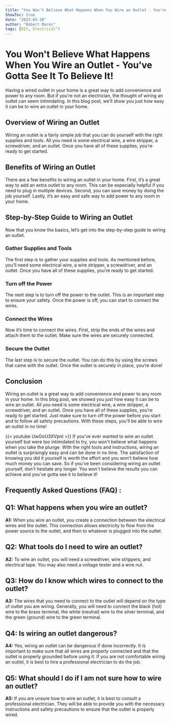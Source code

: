 ```yaml
---
title: "You Won't Believe What Happens When You Wire an Outlet - You've Gotta See It To Believe It!"
ShowToc: true 
date: "2023-03-10"
author: "Robert Mares" 
tags: [DIY, Electrical"]
---
```

# You Won't Believe What Happens When You Wire an Outlet - You've Gotta See It To Believe It!

Having a wired outlet in your home is a great way to add convenience and power to any room. But if you’re not an electrician, the thought of wiring an outlet can seem intimidating. In this blog post, we’ll show you just how easy it can be to wire an outlet in your home. 

## Overview of Wiring an Outlet

Wiring an outlet is a fairly simple job that you can do yourself with the right supplies and tools. All you need is some electrical wire, a wire stripper, a screwdriver, and an outlet. Once you have all of these supplies, you’re ready to get started. 

## Benefits of Wiring an Outlet

There are a few benefits to wiring an outlet in your home. First, it’s a great way to add an extra outlet to any room. This can be especially helpful if you need to plug in multiple devices. Second, you can save money by doing the job yourself. Lastly, it’s an easy and safe way to add power to any room in your home. 

## Step-by-Step Guide to Wiring an Outlet

Now that you know the basics, let’s get into the step-by-step guide to wiring an outlet. 

### Gather Supplies and Tools

The first step is to gather your supplies and tools. As mentioned before, you’ll need some electrical wire, a wire stripper, a screwdriver, and an outlet. Once you have all of these supplies, you’re ready to get started. 

### Turn off the Power

The next step is to turn off the power to the outlet. This is an important step to ensure your safety. Once the power is off, you can start to connect the wires. 

### Connect the Wires

Now it’s time to connect the wires. First, strip the ends of the wires and attach them to the outlet. Make sure the wires are securely connected. 

### Secure the Outlet

The last step is to secure the outlet. You can do this by using the screws that came with the outlet. Once the outlet is securely in place, you’re done!

## Conclusion

Wiring an outlet is a great way to add convenience and power to any room in your home. In this blog post, we showed you just how easy it can be to wire an outlet. All you need is some electrical wire, a wire stripper, a screwdriver, and an outlet. Once you have all of these supplies, you’re ready to get started. Just make sure to turn off the power before you start and to follow all safety precautions. With these steps, you’ll be able to wire an outlet in no time!

{{< youtube UwGoU3XVpnI >}} 
If you've ever wanted to wire an outlet yourself but were too intimidated to try, you won't believe what happens when you take the plunge. With the right tools and instructions, wiring an outlet is surprisingly easy and can be done in no time. The satisfaction of knowing you did it yourself is worth the effort and you won't believe how much money you can save. So if you've been considering wiring an outlet yourself, don't hesitate any longer. You won't believe the results you can achieve and you've gotta see it to believe it!

## Frequently Asked Questions (FAQ) :
## Q1: What happens when you wire an outlet?

**A1:** When you wire an outlet, you create a connection between the electrical wires and the outlet. This connection allows electricity to flow from the power source to the outlet, and then to whatever is plugged into the outlet. 

## Q2: What tools do I need to wire an outlet?

**A2:** To wire an outlet, you will need a screwdriver, wire strippers, and electrical tape. You may also need a voltage tester and a wire nut. 

## Q3: How do I know which wires to connect to the outlet?

**A3:** The wires that you need to connect to the outlet will depend on the type of outlet you are wiring. Generally, you will need to connect the black (hot) wire to the brass terminal, the white (neutral) wire to the silver terminal, and the green (ground) wire to the green terminal. 

## Q4: Is wiring an outlet dangerous?

**A4:** Yes, wiring an outlet can be dangerous if done incorrectly. It is important to make sure that all wires are properly connected and that the outlet is properly grounded before using it. If you are not comfortable wiring an outlet, it is best to hire a professional electrician to do the job. 

## Q5: What should I do if I am not sure how to wire an outlet?

**A5:** If you are unsure how to wire an outlet, it is best to consult a professional electrician. They will be able to provide you with the necessary instructions and safety precautions to ensure that the outlet is properly wired.





